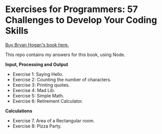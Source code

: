 # Exercises for Programmers: 57 Challenges to Develop Your Coding Skills

[Buy Bryan Hogan's book here.](https://www.amazon.com.br/Exercises-Programmers-Brian-Hogan/dp/1680501224)

This repo contains my answers for this book, using Node.

**Input, Processing and Output**
- Exercise 1: Saying Hello.
- Exercise 2: Counting the number of characters.
- Exercise 3: Printing quotes.
- Exercise 4: Mad Lib.
- Exercise 5: Simple Math.
- Exercise 6: Retirement Calculator.

**Calculations**
- Exercise 7. Area of a Rectangular room.
- Exercise 8: Pizza Party.